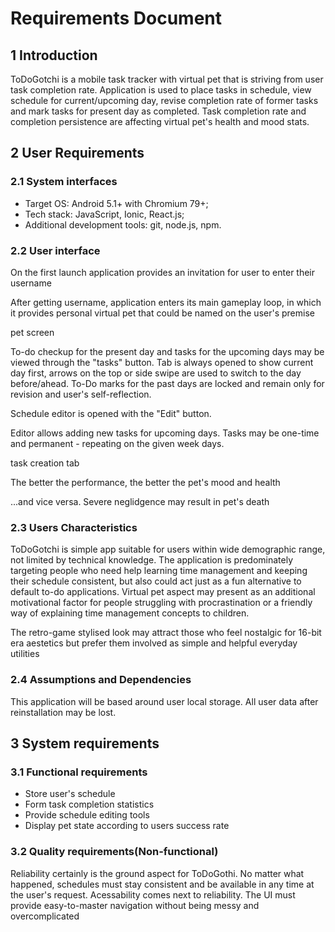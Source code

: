 # Requirements Document

## 1 Introduction

ToDoGotchi is a mobile task tracker with virtual pet that is striving from user task completion rate. Application is used to place tasks in schedule, view schedule for current/upcoming day, revise completion rate of former tasks and mark tasks for present day as completed. Task completion rate and completion persistence are affecting virtual pet's health and mood stats.

## 2 User Requirements

### 2.1 System interfaces

- Target OS: Android 5.1+ with Chromium 79+;
- Tech stack: JavaScript, Ionic, React.js;
- Additional development tools: git, node.js, npm.

### 2.2 User interface

On the first launch application provides an invitation for user to enter their username

After getting username, application enters its main gameplay loop, in which it provides personal virtual pet that could be named on the user's premise

pet screen

To-do checkup for the present day and tasks for the upcoming days may be viewed through the "tasks" button. Tab is always opened to show current day first, arrows on the top or side swipe are used to switch to the day before/ahead. To-Do marks for the past days are locked and remain only for revision and user's self-reflection.

Schedule editor is opened with the "Edit" button.

Editor allows adding new tasks for upcoming days. Tasks may be one-time and permanent - repeating on the given week days.

task creation tab

The better the performance, the better the pet's mood and health

...and vice versa. Severe neglidgence may result in pet's death

### 2.3 Users Characteristics

ToDoGotchi is simple app suitable for users within wide demographic range, not limited by technical knowledge. The application is predominately targeting people who need help learning time management and keeping their schedule consistent, but also could act just as a fun alternative to default to-do applications. Virtual pet aspect may present as an additional motivational factor for people struggling with procrastination or a friendly way of explaining time management concepts to children.

The retro-game stylised look may attract those who feel nostalgic for 16-bit era aestetics but prefer them involved as simple and helpful everyday utilities

### 2.4 Assumptions and Dependencies

This application will be based around user local storage. All user data after reinstallation may be lost.

## 3 System requirements

### 3.1 Functional requirements

- Store user's schedule
- Form task completion statistics
- Provide schedule editing tools
- Display pet state according to users success rate

### 3.2 Quality requirements(Non-functional)

Reliability certainly is the ground aspect for ToDoGothi. No matter what happened, schedules must stay consistent and be available in any time at the user's request.
Acessability comes next to reliability. The UI must provide easy-to-master navigation without being messy and overcomplicated
